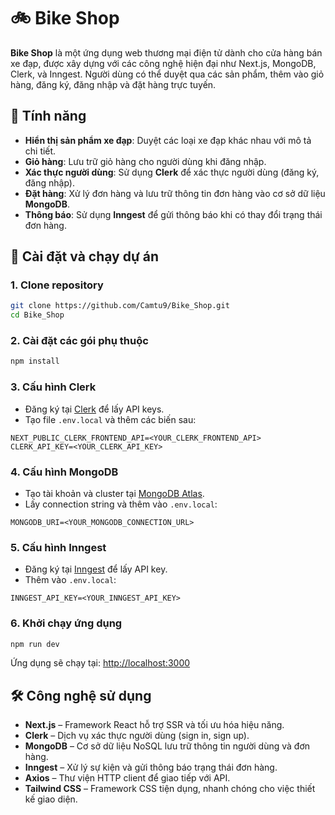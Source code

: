 # 🚲 Bike Shop

**Bike Shop** là một ứng dụng web thương mại điện tử dành cho cửa hàng bán xe đạp, được xây dựng với các công nghệ hiện đại như Next.js, MongoDB, Clerk, và Inngest. Người dùng có thể duyệt qua các sản phẩm, thêm vào giỏ hàng, đăng ký, đăng nhập và đặt hàng trực tuyến.

## 🔧 Tính năng

- **Hiển thị sản phẩm xe đạp**: Duyệt các loại xe đạp khác nhau với mô tả chi tiết.
- **Giỏ hàng**: Lưu trữ giỏ hàng cho người dùng khi đăng nhập.
- **Xác thực người dùng**: Sử dụng **Clerk** để xác thực người dùng (đăng ký, đăng nhập).
- **Đặt hàng**: Xử lý đơn hàng và lưu trữ thông tin đơn hàng vào cơ sở dữ liệu **MongoDB**.
- **Thông báo**: Sử dụng **Inngest** để gửi thông báo khi có thay đổi trạng thái đơn hàng.

## 🚀 Cài đặt và chạy dự án

### 1. Clone repository

```bash
git clone https://github.com/Camtu9/Bike_Shop.git
cd Bike_Shop
```

### 2. Cài đặt các gói phụ thuộc

```bash
npm install
```

### 3. Cấu hình Clerk

- Đăng ký tại [Clerk](https://clerk.dev/) để lấy API keys.
- Tạo file `.env.local` và thêm các biến sau:

```env
NEXT_PUBLIC_CLERK_FRONTEND_API=<YOUR_CLERK_FRONTEND_API>
CLERK_API_KEY=<YOUR_CLERK_API_KEY>
```

### 4. Cấu hình MongoDB

- Tạo tài khoản và cluster tại [MongoDB Atlas](https://www.mongodb.com/cloud/atlas).
- Lấy connection string và thêm vào `.env.local`:

```env
MONGODB_URI=<YOUR_MONGODB_CONNECTION_URL>
```

### 5. Cấu hình Inngest

- Đăng ký tại [Inngest](https://www.inngest.com/) để lấy API key.
- Thêm vào `.env.local`:

```env
INNGEST_API_KEY=<YOUR_INNGEST_API_KEY>
```

### 6. Khởi chạy ứng dụng

```bash
npm run dev
```

Ứng dụng sẽ chạy tại: [http://localhost:3000](http://localhost:3000)

## 🛠️ Công nghệ sử dụng

- **Next.js** – Framework React hỗ trợ SSR và tối ưu hóa hiệu năng.
- **Clerk** – Dịch vụ xác thực người dùng (sign in, sign up).
- **MongoDB** – Cơ sở dữ liệu NoSQL lưu trữ thông tin người dùng và đơn hàng.
- **Inngest** – Xử lý sự kiện và gửi thông báo trạng thái đơn hàng.
- **Axios** – Thư viện HTTP client để giao tiếp với API.
- **Tailwind CSS** – Framework CSS tiện dụng, nhanh chóng cho việc thiết kế giao diện.

